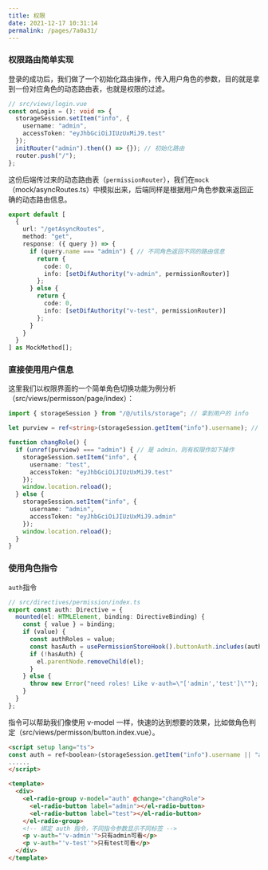 ```yaml
---
title: 权限
date: 2021-12-17 10:31:14
permalink: /pages/7a0a31/
---
```


### 权限路由简单实现

登录的成功后，我们做了一个初始化路由操作，传入用户角色的参数，目的就是拿到一份对应角色的动态路由表，也就是权限的过滤。

```typescript
// src/views/login.vue
const onLogin = (): void => {
  storageSession.setItem("info", {
    username: "admin",
    accessToken: "eyJhbGciOiJIUzUxMiJ9.test"
  });
  initRouter("admin").then(() => {}); // 初始化路由
  router.push("/");
};
```

这份后端传过来的动态路由表（`permissionRouter`），我们在`mock`（mock/asyncRoutes.ts）中模拟出来，后端同样是根据用户角色参数来返回正确的动态路由信息。

```typescript
export default [
  {
    url: "/getAsyncRoutes",
    method: "get",
    response: ({ query }) => {
      if (query.name === "admin") { // 不同角色返回不同的路由信息
        return {
          code: 0,
          info: [setDifAuthority("v-admin", permissionRouter)]
        };
      } else {
        return {
          code: 0,
          info: [setDifAuthority("v-test", permissionRouter)]
        };
      }
    }
  }
] as MockMethod[];
```

### 直接使用用户信息

这里我们以权限界面的一个简单角色切换功能为例分析（src/views/permisson/page/index）：

```typescript
import { storageSession } from "/@/utils/storage"; // 拿到用户的 info

let purview = ref<string>(storageSession.getItem("info").username); // 获取用户角色（username）

function changRole() {
  if (unref(purview) === "admin") { // 是 admin，则有权限作如下操作
    storageSession.setItem("info", {
      username: "test",
      accessToken: "eyJhbGciOiJIUzUxMiJ9.test"
    });
    window.location.reload();
  } else {
    storageSession.setItem("info", {
      username: "admin",
      accessToken: "eyJhbGciOiJIUzUxMiJ9.admin"
    });
    window.location.reload();
  }
}
```

### 使用角色指令

`auth`指令

```typescript
// src/directives/permission/index.ts
export const auth: Directive = {
  mounted(el: HTMLElement, binding: DirectiveBinding) {
    const { value } = binding;
    if (value) {
      const authRoles = value;
      const hasAuth = usePermissionStoreHook().buttonAuth.includes(authRoles);
      if (!hasAuth) {
        el.parentNode.removeChild(el);
      }
    } else {
      throw new Error("need roles! Like v-auth=\"['admin','test']\"");
    }
  }
};
```

指令可以帮助我们像使用 v-model 一样，快速的达到想要的效果，比如做角色判定（src/views/permisson/button.index.vue）。

```html
<script setup lang="ts">
const auth = ref<boolean>(storageSession.getItem("info").username || "admin"); // 拿到用户角色
......
</script>

<template>
  <div>
    <el-radio-group v-model="auth" @change="changRole"> 
      <el-radio-button label="admin"></el-radio-button> 
      <el-radio-button label="test"></el-radio-button>
    </el-radio-group>
    <!-- 绑定 auth 指令，不同指令参数显示不同标签 -->
    <p v-auth="'v-admin'">只有admin可看</p> 
    <p v-auth="'v-test'">只有test可看</p>
  </div>
</template>
```









